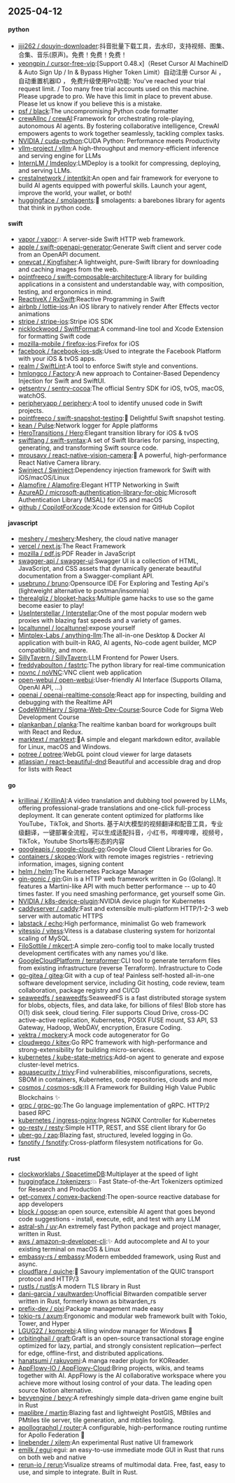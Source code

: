 ## 2025-04-12

#### python
* [jiji262 / douyin-downloader](https://github.com/jiji262/douyin-downloader):抖音批量下载工具，去水印，支持视频、图集、合集、音乐(原声)。免费！免费！免费！
* [yeongpin / cursor-free-vip](https://github.com/yeongpin/cursor-free-vip):[Support 0.48.x]（Reset Cursor AI MachineID & Auto Sign Up / In & Bypass Higher Token Limit）自动注册 Cursor Ai ，自动重置机器ID ， 免费升级使用Pro功能: You've reached your trial request limit. / Too many free trial accounts used on this machine. Please upgrade to pro. We have this limit in place to prevent abuse. Please let us know if you believe this is a mistake.
* [psf / black](https://github.com/psf/black):The uncompromising Python code formatter
* [crewAIInc / crewAI](https://github.com/crewAIInc/crewAI):Framework for orchestrating role-playing, autonomous AI agents. By fostering collaborative intelligence, CrewAI empowers agents to work together seamlessly, tackling complex tasks.
* [NVIDIA / cuda-python](https://github.com/NVIDIA/cuda-python):CUDA Python: Performance meets Productivity
* [vllm-project / vllm](https://github.com/vllm-project/vllm):A high-throughput and memory-efficient inference and serving engine for LLMs
* [InternLM / lmdeploy](https://github.com/InternLM/lmdeploy):LMDeploy is a toolkit for compressing, deploying, and serving LLMs.
* [crestalnetwork / intentkit](https://github.com/crestalnetwork/intentkit):An open and fair framework for everyone to build AI agents equipped with powerful skills. Launch your agent, improve the world, your wallet, or both!
* [huggingface / smolagents](https://github.com/huggingface/smolagents):🤗 smolagents: a barebones library for agents that think in python code.

#### swift
* [vapor / vapor](https://github.com/vapor/vapor):💧 A server-side Swift HTTP web framework.
* [apple / swift-openapi-generator](https://github.com/apple/swift-openapi-generator):Generate Swift client and server code from an OpenAPI document.
* [onevcat / Kingfisher](https://github.com/onevcat/Kingfisher):A lightweight, pure-Swift library for downloading and caching images from the web.
* [pointfreeco / swift-composable-architecture](https://github.com/pointfreeco/swift-composable-architecture):A library for building applications in a consistent and understandable way, with composition, testing, and ergonomics in mind.
* [ReactiveX / RxSwift](https://github.com/ReactiveX/RxSwift):Reactive Programming in Swift
* [airbnb / lottie-ios](https://github.com/airbnb/lottie-ios):An iOS library to natively render After Effects vector animations
* [stripe / stripe-ios](https://github.com/stripe/stripe-ios):Stripe iOS SDK
* [nicklockwood / SwiftFormat](https://github.com/nicklockwood/SwiftFormat):A command-line tool and Xcode Extension for formatting Swift code
* [mozilla-mobile / firefox-ios](https://github.com/mozilla-mobile/firefox-ios):Firefox for iOS
* [facebook / facebook-ios-sdk](https://github.com/facebook/facebook-ios-sdk):Used to integrate the Facebook Platform with your iOS & tvOS apps.
* [realm / SwiftLint](https://github.com/realm/SwiftLint):A tool to enforce Swift style and conventions.
* [hmlongco / Factory](https://github.com/hmlongco/Factory):A new approach to Container-Based Dependency Injection for Swift and SwiftUI.
* [getsentry / sentry-cocoa](https://github.com/getsentry/sentry-cocoa):The official Sentry SDK for iOS, tvOS, macOS, watchOS.
* [peripheryapp / periphery](https://github.com/peripheryapp/periphery):A tool to identify unused code in Swift projects.
* [pointfreeco / swift-snapshot-testing](https://github.com/pointfreeco/swift-snapshot-testing):📸 Delightful Swift snapshot testing.
* [kean / Pulse](https://github.com/kean/Pulse):Network logger for Apple platforms
* [HeroTransitions / Hero](https://github.com/HeroTransitions/Hero):Elegant transition library for iOS & tvOS
* [swiftlang / swift-syntax](https://github.com/swiftlang/swift-syntax):A set of Swift libraries for parsing, inspecting, generating, and transforming Swift source code.
* [mrousavy / react-native-vision-camera](https://github.com/mrousavy/react-native-vision-camera):📸 A powerful, high-performance React Native Camera library.
* [Swinject / Swinject](https://github.com/Swinject/Swinject):Dependency injection framework for Swift with iOS/macOS/Linux
* [Alamofire / Alamofire](https://github.com/Alamofire/Alamofire):Elegant HTTP Networking in Swift
* [AzureAD / microsoft-authentication-library-for-objc](https://github.com/AzureAD/microsoft-authentication-library-for-objc):Microsoft Authentication Library (MSAL) for iOS and macOS
* [github / CopilotForXcode](https://github.com/github/CopilotForXcode):Xcode extension for GitHub Copilot

#### javascript
* [meshery / meshery](https://github.com/meshery/meshery):Meshery, the cloud native manager
* [vercel / next.js](https://github.com/vercel/next.js):The React Framework
* [mozilla / pdf.js](https://github.com/mozilla/pdf.js):PDF Reader in JavaScript
* [swagger-api / swagger-ui](https://github.com/swagger-api/swagger-ui):Swagger UI is a collection of HTML, JavaScript, and CSS assets that dynamically generate beautiful documentation from a Swagger-compliant API.
* [usebruno / bruno](https://github.com/usebruno/bruno):Opensource IDE For Exploring and Testing Api's (lightweight alternative to postman/insomnia)
* [therealgliz / blooket-hacks](https://github.com/therealgliz/blooket-hacks):Multiple game hacks to use so the game become easier to play!
* [UseInterstellar / Interstellar](https://github.com/UseInterstellar/Interstellar):One of the most popular modern web proxies with blazing fast speeds and a variety of games.
* [localtunnel / localtunnel](https://github.com/localtunnel/localtunnel):expose yourself
* [Mintplex-Labs / anything-llm](https://github.com/Mintplex-Labs/anything-llm):The all-in-one Desktop & Docker AI application with built-in RAG, AI agents, No-code agent builder, MCP compatibility, and more.
* [SillyTavern / SillyTavern](https://github.com/SillyTavern/SillyTavern):LLM Frontend for Power Users.
* [freddyaboulton / fastrtc](https://github.com/freddyaboulton/fastrtc):The python library for real-time communication
* [novnc / noVNC](https://github.com/novnc/noVNC):VNC client web application
* [open-webui / open-webui](https://github.com/open-webui/open-webui):User-friendly AI Interface (Supports Ollama, OpenAI API, ...)
* [openai / openai-realtime-console](https://github.com/openai/openai-realtime-console):React app for inspecting, building and debugging with the Realtime API
* [CodeWithHarry / Sigma-Web-Dev-Course](https://github.com/CodeWithHarry/Sigma-Web-Dev-Course):Source Code for Sigma Web Development Course
* [plankanban / planka](https://github.com/plankanban/planka):The realtime kanban board for workgroups built with React and Redux.
* [marktext / marktext](https://github.com/marktext/marktext):📝A simple and elegant markdown editor, available for Linux, macOS and Windows.
* [potree / potree](https://github.com/potree/potree):WebGL point cloud viewer for large datasets
* [atlassian / react-beautiful-dnd](https://github.com/atlassian/react-beautiful-dnd):Beautiful and accessible drag and drop for lists with React

#### go
* [krillinai / KrillinAI](https://github.com/krillinai/KrillinAI):A video translation and dubbing tool powered by LLMs, offering professional-grade translations and one-click full-process deployment. It can generate content optimized for platforms like YouTube，TikTok, and Shorts. 基于AI大模型的视频翻译和配音工具，专业级翻译，一键部署全流程，可以生成适配抖音，小红书，哔哩哔哩，视频号，TikTok，Youtube Shorts等形态的内容
* [googleapis / google-cloud-go](https://github.com/googleapis/google-cloud-go):Google Cloud Client Libraries for Go.
* [containers / skopeo](https://github.com/containers/skopeo):Work with remote images registries - retrieving information, images, signing content
* [helm / helm](https://github.com/helm/helm):The Kubernetes Package Manager
* [gin-gonic / gin](https://github.com/gin-gonic/gin):Gin is a HTTP web framework written in Go (Golang). It features a Martini-like API with much better performance -- up to 40 times faster. If you need smashing performance, get yourself some Gin.
* [NVIDIA / k8s-device-plugin](https://github.com/NVIDIA/k8s-device-plugin):NVIDIA device plugin for Kubernetes
* [caddyserver / caddy](https://github.com/caddyserver/caddy):Fast and extensible multi-platform HTTP/1-2-3 web server with automatic HTTPS
* [labstack / echo](https://github.com/labstack/echo):High performance, minimalist Go web framework
* [vitessio / vitess](https://github.com/vitessio/vitess):Vitess is a database clustering system for horizontal scaling of MySQL.
* [FiloSottile / mkcert](https://github.com/FiloSottile/mkcert):A simple zero-config tool to make locally trusted development certificates with any names you'd like.
* [GoogleCloudPlatform / terraformer](https://github.com/GoogleCloudPlatform/terraformer):CLI tool to generate terraform files from existing infrastructure (reverse Terraform). Infrastructure to Code
* [go-gitea / gitea](https://github.com/go-gitea/gitea):Git with a cup of tea! Painless self-hosted all-in-one software development service, including Git hosting, code review, team collaboration, package registry and CI/CD
* [seaweedfs / seaweedfs](https://github.com/seaweedfs/seaweedfs):SeaweedFS is a fast distributed storage system for blobs, objects, files, and data lake, for billions of files! Blob store has O(1) disk seek, cloud tiering. Filer supports Cloud Drive, cross-DC active-active replication, Kubernetes, POSIX FUSE mount, S3 API, S3 Gateway, Hadoop, WebDAV, encryption, Erasure Coding.
* [vektra / mockery](https://github.com/vektra/mockery):A mock code autogenerator for Go
* [cloudwego / kitex](https://github.com/cloudwego/kitex):Go RPC framework with high-performance and strong-extensibility for building micro-services.
* [kubernetes / kube-state-metrics](https://github.com/kubernetes/kube-state-metrics):Add-on agent to generate and expose cluster-level metrics.
* [aquasecurity / trivy](https://github.com/aquasecurity/trivy):Find vulnerabilities, misconfigurations, secrets, SBOM in containers, Kubernetes, code repositories, clouds and more
* [cosmos / cosmos-sdk](https://github.com/cosmos/cosmos-sdk):⛓️ A Framework for Building High Value Public Blockchains ✨
* [grpc / grpc-go](https://github.com/grpc/grpc-go):The Go language implementation of gRPC. HTTP/2 based RPC
* [kubernetes / ingress-nginx](https://github.com/kubernetes/ingress-nginx):Ingress NGINX Controller for Kubernetes
* [go-resty / resty](https://github.com/go-resty/resty):Simple HTTP, REST, and SSE client library for Go
* [uber-go / zap](https://github.com/uber-go/zap):Blazing fast, structured, leveled logging in Go.
* [fsnotify / fsnotify](https://github.com/fsnotify/fsnotify):Cross-platform filesystem notifications for Go.

#### rust
* [clockworklabs / SpacetimeDB](https://github.com/clockworklabs/SpacetimeDB):Multiplayer at the speed of light
* [huggingface / tokenizers](https://github.com/huggingface/tokenizers):💥 Fast State-of-the-Art Tokenizers optimized for Research and Production
* [get-convex / convex-backend](https://github.com/get-convex/convex-backend):The open-source reactive database for app developers
* [block / goose](https://github.com/block/goose):an open source, extensible AI agent that goes beyond code suggestions - install, execute, edit, and test with any LLM
* [astral-sh / uv](https://github.com/astral-sh/uv):An extremely fast Python package and project manager, written in Rust.
* [aws / amazon-q-developer-cli](https://github.com/aws/amazon-q-developer-cli):✨ Add autocomplete and AI to your existing terminal on macOS & Linux
* [embassy-rs / embassy](https://github.com/embassy-rs/embassy):Modern embedded framework, using Rust and async.
* [cloudflare / quiche](https://github.com/cloudflare/quiche):🥧 Savoury implementation of the QUIC transport protocol and HTTP/3
* [rustls / rustls](https://github.com/rustls/rustls):A modern TLS library in Rust
* [dani-garcia / vaultwarden](https://github.com/dani-garcia/vaultwarden):Unofficial Bitwarden compatible server written in Rust, formerly known as bitwarden_rs
* [prefix-dev / pixi](https://github.com/prefix-dev/pixi):Package management made easy
* [tokio-rs / axum](https://github.com/tokio-rs/axum):Ergonomic and modular web framework built with Tokio, Tower, and Hyper
* [LGUG2Z / komorebi](https://github.com/LGUG2Z/komorebi):A tiling window manager for Windows 🍉
* [orbitinghail / graft](https://github.com/orbitinghail/graft):Graft is an open-source transactional storage engine optimized for lazy, partial, and strongly consistent replication—perfect for edge, offline-first, and distributed applications.
* [hanatsumi / rakuyomi](https://github.com/hanatsumi/rakuyomi):A manga reader plugin for KOReader.
* [AppFlowy-IO / AppFlowy-Cloud](https://github.com/AppFlowy-IO/AppFlowy-Cloud):Bring projects, wikis, and teams together with AI. AppFlowy is the AI collaborative workspace where you achieve more without losing control of your data. The leading open source Notion alternative.
* [bevyengine / bevy](https://github.com/bevyengine/bevy):A refreshingly simple data-driven game engine built in Rust
* [maplibre / martin](https://github.com/maplibre/martin):Blazing fast and lightweight PostGIS, MBtiles and PMtiles tile server, tile generation, and mbtiles tooling.
* [apollographql / router](https://github.com/apollographql/router):A configurable, high-performance routing runtime for Apollo Federation 🚀
* [linebender / xilem](https://github.com/linebender/xilem):An experimental Rust native UI framework
* [emilk / egui](https://github.com/emilk/egui):egui: an easy-to-use immediate mode GUI in Rust that runs on both web and native
* [rerun-io / rerun](https://github.com/rerun-io/rerun):Visualize streams of multimodal data. Free, fast, easy to use, and simple to integrate. Built in Rust.
